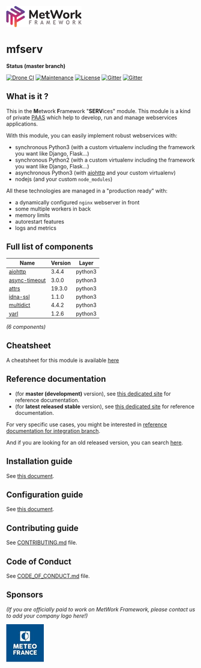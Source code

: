 [![logo](https://raw.githubusercontent.com/metwork-framework/resources/master/logos/metwork-white-logo-small.png)](http://www.metwork-framework.org)
# mfserv

[//]: # (automatically generated from https://github.com/metwork-framework/resources/blob/master/cookiecutter/_%7B%7Bcookiecutter.repo%7D%7D/README.md)

**Status (master branch)**




[![Drone CI](http://metwork-framework.org:8000/api/badges/metwork-framework/mfserv/status.svg)](http://metwork-framework.org:8000/metwork-framework/mfserv)
[![Maintenance](https://github.com/metwork-framework/resources/blob/master/badges/maintained.svg)]()
[![License](https://github.com/metwork-framework/resources/blob/master/badges/bsd.svg)]()
[![Gitter](https://github.com/metwork-framework/resources/blob/master/badges/community-en.svg)](https://gitter.im/metwork-framework/community-en?utm_source=badge&utm_medium=badge&utm_campaign=pr-badge)
[![Gitter](https://github.com/metwork-framework/resources/blob/master/badges/community-fr.svg)](https://gitter.im/metwork-framework/community-fr?utm_source=badge&utm_medium=badge&utm_campaign=pr-badge)


[//]: # (TABLE_OF_CONTENTS_PLACEHOLDER)

## What is it ?

This in the **M**etwork **F**ramework "**SERV**ices" module. This module is a kind of private [PAAS](https://en.wikipedia.org/wiki/Platform_as_a_service) which help to develop, run and manage
webservices applications.

With this module, you can easily implement robust webservices with:

- synchronous Python3 (with a custom virtualenv including the framework you want like Django, Flask...)
- synchronous Python2 (with a custom virtualenv including the framework you want like Django, Flask...)
- asynchronous Python3 (with [aiohttp](https://aiohttp.readthedocs.io/) and your custom virtualenv)
- nodejs (and your custom `node_modules`)

All these technologies are managed in a "production ready" with:

- a dynamically configured `nginx` webserver in front
- some multiple workers in back
- memory limits
- autorestart features
- logs and metrics








## Full list of components

| Name | Version | Layer |
| --- | --- | --- |
| [aiohttp](https://github.com/aio-libs/aiohttp) | 3.4.4 | python3 |
| [async-timeout](https://github.com/aio-libs/async_timeout/) | 3.0.0 | python3 |
| [attrs](https://www.attrs.org/) | 19.3.0 | python3 |
| [idna-ssl](https://github.com/aio-libs/idna-ssl) | 1.1.0 | python3 |
| [multidict](https://github.com/aio-libs/multidict) | 4.4.2 | python3 |
| [yarl](https://github.com/aio-libs/yarl/) | 1.2.6 | python3 |

*(6 components)*










## Cheatsheet

A cheatsheet for this module is available [here](.metwork-framework/cheatsheet.md)



## Reference documentation

- (for **master (development)** version), see [this dedicated site](http://metwork-framework.org/pub/metwork/continuous_integration/docs/master/mfserv/) for reference documentation.
- (for **latest released stable** version), see [this dedicated site](http://metwork-framework.org/pub/metwork/releases/docs/stable/mfserv/) for reference documentation.

For very specific use cases, you might be interested in
[reference documentation for integration branch](http://metwork-framework.org/pub/metwork/continuous_integration/docs/integration/mfserv/).

And if you are looking for an old released version, you can search [here](http://metwork-framework.org/pub/metwork/releases/docs/).



## Installation guide

See [this document](.metwork-framework/install_a_metwork_package.md).


## Configuration guide

See [this document](.metwork-framework/configure_a_metwork_package.md).





## Contributing guide

See [CONTRIBUTING.md](CONTRIBUTING.md) file.



## Code of Conduct

See [CODE_OF_CONDUCT.md](CODE_OF_CONDUCT.md) file.



## Sponsors

*(If you are officially paid to work on MetWork Framework, please contact us to add your company logo here!)*

[![logo](https://raw.githubusercontent.com/metwork-framework/resources/master/sponsors/meteofrance-small.jpeg)](http://www.meteofrance.com)
